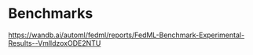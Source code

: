 # Benchmarks

https://wandb.ai/automl/fedml/reports/FedML-Benchmark-Experimental-Results--VmlldzoxODE2NTU